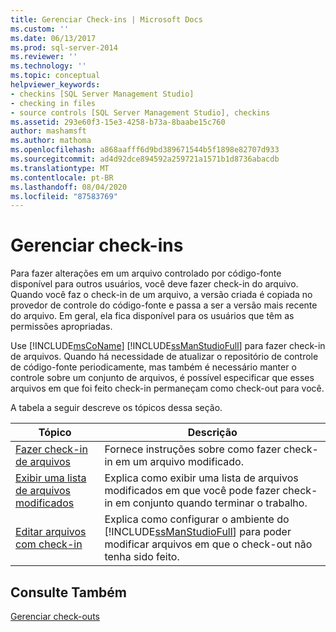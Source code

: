 ```yaml
---
title: Gerenciar Check-ins | Microsoft Docs
ms.custom: ''
ms.date: 06/13/2017
ms.prod: sql-server-2014
ms.reviewer: ''
ms.technology: ''
ms.topic: conceptual
helpviewer_keywords:
- checkins [SQL Server Management Studio]
- checking in files
- source controls [SQL Server Management Studio], checkins
ms.assetid: 293e60f3-15e3-4258-b73a-8baabe15c760
author: mashamsft
ms.author: mathoma
ms.openlocfilehash: a868aafff6d9bd389671544b5f1898e82707d933
ms.sourcegitcommit: ad4d92dce894592a259721a1571b1d8736abacdb
ms.translationtype: MT
ms.contentlocale: pt-BR
ms.lasthandoff: 08/04/2020
ms.locfileid: "87583769"
---
```

# <a name="manage-checkins"></a>Gerenciar check-ins
  Para fazer alterações em um arquivo controlado por código-fonte disponível para outros usuários, você deve fazer check-in do arquivo. Quando você faz o check-in de um arquivo, a versão criada é copiada no provedor de controle do código-fonte e passa a ser a versão mais recente do arquivo. Em geral, ela fica disponível para os usuários que têm as permissões apropriadas.  
  
 Use [!INCLUDE[msCoName](../includes/msconame-md.md)] [!INCLUDE[ssManStudioFull](../includes/ssmanstudiofull-md.md)] para fazer check-in de arquivos. Quando há necessidade de atualizar o repositório de controle de código-fonte periodicamente, mas também é necessário manter o controle sobre um conjunto de arquivos, é possível especificar que esses arquivos em que foi feito check-in permaneçam como check-out para você.  
  
 A tabela a seguir descreve os tópicos dessa seção.  
  
|Tópico|Descrição|  
|-----------|-----------------|  
|[Fazer check-in de arquivos](../../2014/database-engine/check-in-files.md)|Fornece instruções sobre como fazer check-in em um arquivo modificado.|  
|[Exibir uma lista de arquivos modificados](../../2014/database-engine/view-a-list-of-modified-files.md)|Explica como exibir uma lista de arquivos modificados em que você pode fazer check-in em conjunto quando terminar o trabalho.|  
|[Editar arquivos com check-in](../../2014/database-engine/edit-checked-in-files.md)|Explica como configurar o ambiente do [!INCLUDE[ssManStudioFull](../includes/ssmanstudiofull-md.md)] para poder modificar arquivos em que o check-out não tenha sido feito.|  
  
## <a name="see-also"></a>Consulte Também  
 [Gerenciar check-outs](../../2014/database-engine/manage-checkouts.md)  
  
  
